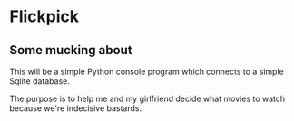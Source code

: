 Flickpick
=========

Some mucking about
------------------

This will be a simple Python console program which connects to a simple Sqlite database.

The purpose is to help me and my girlfriend decide what movies to watch because we're indecisive bastards.
